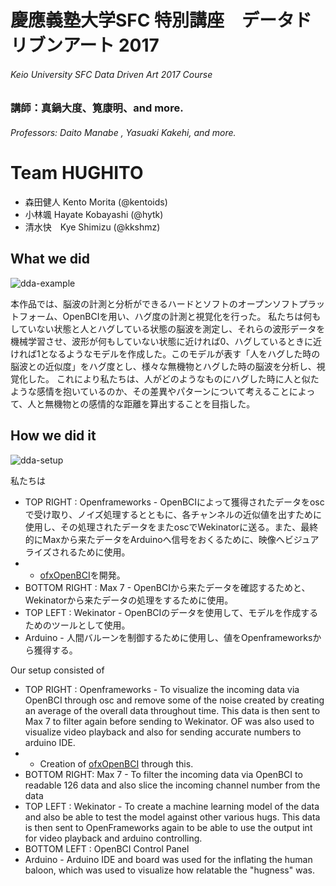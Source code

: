 # 慶應義塾大学SFC 特別講座　データドリブンアート 2017
###### Keio University SFC Data Driven Art 2017 Course
### 講師：真鍋大度、筧康明、and more.
###### Professors: Daito Manabe , Yasuaki Kakehi, and more.

Team HUGHITO
=====
* 森田健人 Kento Morita (@kentoids)
* 小林颯 Hayate Kobayashi (@hytk)
* 清水快　Kye Shimizu (@kkshmz)


What we did
----
![dda-example](https://raw.github.com/hughito/datadrivenart-2017/master/docs/dda-example.jpg)

本作品では、脳波の計測と分析ができるハードとソフトのオープンソフトプラットフォーム、OpenBCIを用い、ハグ度の計測と視覚化を行った。
私たちは何もしていない状態と人とハグしている状態の脳波を測定し、それらの波形データを機械学習させ、波形が何もしていない状態に近ければ0、ハグしているときに近ければ1となるようなモデルを作成した。このモデルが表す「人をハグした時の脳波との近似度」をハグ度とし、様々な無機物とハグした時の脳波を分析し、視覚化した。
これにより私たちは、人がどのようなものにハグした時に人と似たような感情を抱いているのか、その差異やパターンについて考えることによって、人と無機物との感情的な距離を算出することを目指した。

How we did it
----
![dda-setup](https://raw.github.com/hughito/datadrivenart-2017/master/docs/dda-setup.png)


私たちは
* TOP RIGHT : Openframeworks - OpenBCIによって獲得されたデータをoscで受け取り、ノイズ処理するとともに、各チャンネルの近似値を出すために使用し、その処理されたデータをまたoscでWekinatorに送る。また、最終的にMaxから来たデータをArduinoへ信号をおくるために、映像へビジュアライズされるために使用。
* * [ofxOpenBCI](http://github.com/kentoids/ofxOpenBCI)を開発。
* BOTTOM RIGHT : Max 7 - OpenBCIから来たデータを確認するためと、Wekinatorから来たデータの処理をするために使用。
* TOP LEFT : Wekinator - OpenBCIのデータを使用して、モデルを作成するためのツールとして使用。
* Arduino - 人間バルーンを制御するために使用し、値をOpenframeworksから獲得する。


Our setup consisted of 
* TOP RIGHT : Openframeworks - To visualize the incoming data via OpenBCI through osc and remove some of the noise created by creating an average of the overall data throughout time. This data is then sent to Max 7 to filter again before sending to Wekinator. OF was also used to visualize video playback and also for sending accurate numbers to arduino IDE.
* * Creation of [ofxOpenBCI](http://github.com/kentoids/ofxOpenBCI) through this.
* BOTTOM RIGHT: Max 7 - To filter the incoming data via OpenBCI to readable 126 data and also slice the incoming channel number from the data
* TOP LEFT : Wekinator - To create a machine learning model of the data and also be able to test the model against other various hugs. This data is then sent to OpenFrameworks again to be able to use the output int for video playback and arduino controlling.
* BOTTOM LEFT : OpenBCI Control Panel
* Arduino - Arduino IDE and board was used for the inflating the human baloon, which was used to visualize how relatable the "hugness" was.

